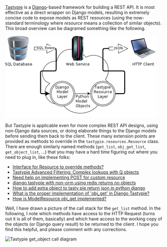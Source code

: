 
[Tastypie](http://tastypieapi.org/) is a [Django](https://www.djangoproject.com/)-based framework for building a REST API.
It is most effective as a direct wrapper on Django models, resulting in extremely concise code to expose models
as REST resources (using the now-standard terminology where _resource_ means a collection of similar objects). This broad
overview can be diagramed something like the following.

![Tastypie Overview](TastypieOverview.png)

But Tastypie is applicable even for more complex REST API designs, using non-Django data sources, or doing elaborate
things to the Django models before sending them back to the client. These many extension points are provided
as methods to override in the `tastypie.resources.Resource` class. There are enough similarly named methods (`get_list`,
`obj_get_list`, `get_object_list`, ...) that you may have a hard time
figuring out where you need to plug in, like these folks:

 * [Interface for Resource to override methods?](https://groups.google.com/forum/?fromgroups=#!msg/django-tastypie/tw-6nQXOTag/K0PG8_OrbXwJ)
 * [Tastypie Advanced Filtering: Complex lookups with Q objects](https://groups.google.com/forum/?fromgroups=#!topic/django-tastypie/YPghf0rJZqc)
 * [Need help on implementing POST for custom resource](https://groups.google.com/forum/?fromgroups=#!topic/django-tastypie/s5iHUX5T0iw)
 * [django tastypie with non-orm using redis returns no objects](http://stackoverflow.com/questions/13349570/django-tastypie-with-non-orm-using-redis-returns-no-objects)
 * [How to add extra object to tasty pie return json in python django](http://stackoverflow.com/questions/13302240/how-to-add-extra-object-to-tasty-pie-return-json-in-python-django)
 * [What is the proper implementation of 'obj_get' in Django Tastypie?](http://stackoverflow.com/questions/12990547/what-is-the-proper-implementation-of-obj-get-in-django-tastypie)
 * [How is ModelResource obj_get implemented?](http://stackoverflow.com/questions/10170184/how-is-modelresource-obj-get-implemented)

Well, I have drawn a picture of the call stack for the `get_list` method. In the following, I note
which methods have access to the HTTP Request (turns out it is all of them, basically) and which
have access to the working copy of the objects (or Django query result) to be returned to the client.
I hope you find this helpful, and please comment with any corrections.

![Tastypie get_object call diagram](Tastypie-get_object.png)
